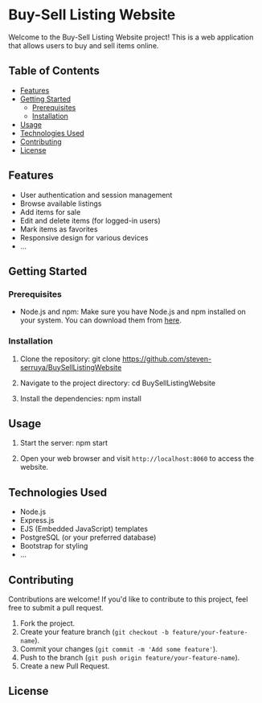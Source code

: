 # Buy-Sell Listing Website

Welcome to the Buy-Sell Listing Website project! This is a web application that allows users to buy and sell items online.

## Table of Contents

- [Features](#features)
- [Getting Started](#getting-started)
  - [Prerequisites](#prerequisites)
  - [Installation](#installation)
- [Usage](#usage)
- [Technologies Used](#technologies-used)
- [Contributing](#contributing)
- [License](#license)

## Features

- User authentication and session management
- Browse available listings
- Add items for sale
- Edit and delete items (for logged-in users)
- Mark items as favorites
- Responsive design for various devices
- ...

## Getting Started

### Prerequisites

- Node.js and npm: Make sure you have Node.js and npm installed on your system. You can download them from [here](https://nodejs.org/).

### Installation

1. Clone the repository:
git clone https://github.com/steven-serruya/BuySellListingWebsite

2. Navigate to the project directory:
cd BuySellListingWebsite

3. Install the dependencies:
npm install


## Usage

1. Start the server:
npm start

2. Open your web browser and visit `http://localhost:8060` to access the website.

## Technologies Used

- Node.js
- Express.js
- EJS (Embedded JavaScript) templates
- PostgreSQL (or your preferred database)
- Bootstrap for styling
- ...

## Contributing

Contributions are welcome! If you'd like to contribute to this project, feel free to submit a pull request.

1. Fork the project.
2. Create your feature branch (`git checkout -b feature/your-feature-name`).
3. Commit your changes (`git commit -m 'Add some feature'`).
4. Push to the branch (`git push origin feature/your-feature-name`).
5. Create a new Pull Request.

## License